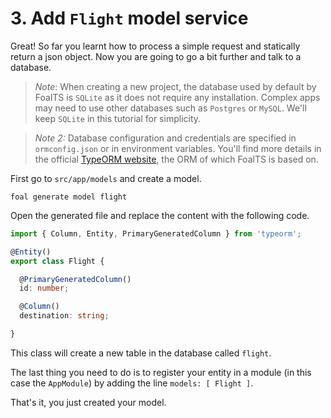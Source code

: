 # 3. Add `Flight` model service

Great! So far you learnt how to process a simple request and statically return a json object. Now you are going to go a bit further and talk to a database.

> *Note*: When creating a new project, the database used by default by FoalTS is `SQLite` as it does not require any installation. Complex apps may need to use other databases such as `Postgres` or `MySQL`. We'll keep `SQLite` in this tutorial for simplicity.

> *Note 2:* Database configuration and credentials are specified in `ormconfig.json` or in environment variables. You'll find more details in the official [TypeORM website](http://typeorm.io/#/using-ormconfig), the ORM of which FoalTS is based on.

First go to `src/app/models` and create a model.

```
foal generate model flight
```

Open the generated file and replace the content with the following code.

```typescript
import { Column, Entity, PrimaryGeneratedColumn } from 'typeorm';

@Entity()
export class Flight {

  @PrimaryGeneratedColumn()
  id: number;

  @Column()
  destination: string;

}
```

This class will create a new table in the database called `flight`.

The last thing you need to do is to register your entity in a module (in this case the `AppModule`) by adding the line `models: [ Flight ]`.

That's it, you just created your model.